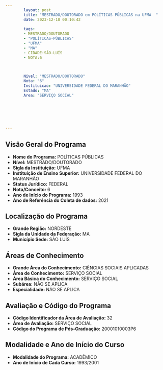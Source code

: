 ```yaml
---
        layout: post
        title: "MESTRADO/DOUTORADO em POLÍTICAS PÚBLICAS na UFMA  "
        date: 2023-12-18 00:10:42
     
        tags:
        - MESTRADO/DOUTORADO
        - "POLÍTICAS-PÚBLICAS"
        - "UFMA"
        - "MA"
        - CIDADE:SÃO-LUÍS
        - NOTA:6
        
       

        Nivel: "MESTRADO/DOUTORADO"
        Nota: "6"
        Instituicao: "UNIVERSIDADE FEDERAL DO MARANHÃO"
        Estado: "MA"
        Area: "SERVIÇO SOCIAL"
        
        
        
        
        
        
---
```

## Visão Geral do Programa
- **Nome do Programa:** POLÍTICAS PÚBLICAS
- **Nível:** MESTRADO/DOUTORADO
- **Sigla da Instituição:** UFMA
- **Instituição de Ensino Superior:** UNIVERSIDADE FEDERAL DO MARANHÃO
- **Status Jurídico:** FEDERAL
- **Nota/Conceito:** 6
- **Ano de Início do Programa:** 1993
- **Ano de Referência do Coleta de dados:** 2021

## Localização do Programa
- **Grande Região:** NORDESTE
- **Sigla da Unidade da Federação:** MA
- **Município Sede:** SÃO LUÍS

## Áreas de Conhecimento
- **Grande Área do Conhecimento:** CIÊNCIAS SOCIAIS APLICADAS
- **Área de Conhecimento:** SERVIÇO SOCIAL
- **Área Básica do Conhecimento:** SERVIÇO SOCIAL
- **Subárea:** NÃO SE APLICA
- **Especialidade:** NÃO SE APLICA

## Avaliação e Código do Programa
- **Código Identificador da Área de Avaliação:** 32
- **Área de Avaliação:** SERVIÇO SOCIAL
- **Código do Programa de Pós-Graduação:** 20001010003P6


## Modalidade e Ano de Início do Curso
- **Modalidade do Programa:** ACADÊMICO
- **Ano de Início de Cada Curso:** 1993/2001
